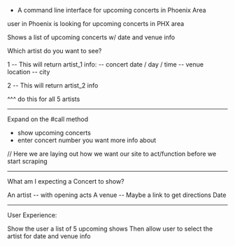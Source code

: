 - A command line interface for upcoming concerts in Phoenix Area

user in Phoenix is looking for upcoming concerts in PHX area

Shows a list of upcoming concerts w/ date and venue info

Which artist do you want to see?

1 -- This will return artist_1 info:
-- concert date / day / time
-- venue location
-- city

2 -- This will return artist_2 info  

^^^ do this for all 5 artists

--------

Expand on the #call method
- show upcoming concerts
- enter concert number you want more info about

// Here we are laying out how we want our site to act/function before we start scraping

------

What am I expecting a Concert to show?

An artist -- with opening acts
A venue  -- Maybe a link to get directions
Date


--------

User Experience:

Show the user a list of 5 upcoming shows 
Then allow user to select the artist for date and venue info



